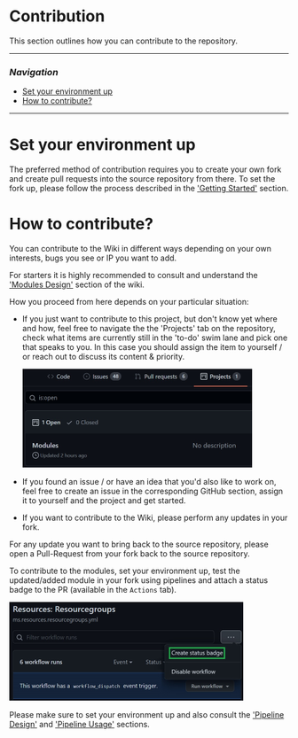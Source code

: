 # Contribution

This section outlines how you can contribute to the repository.

---

### _Navigation_

- [Set your environment up](#set-your-environment-up)
- [How to contribute?](#how-to-contribute)

---

# Set your environment up

The preferred method of contribution requires you to create your own fork and create pull requests into the source repository from there. To set the fork up, please follow the process described in the ['Getting Started'](./GettingStarted.md#Option-1-Use-it-as-a-basis-to-set-up-your-own-inner-source-project) section.

# How to contribute?

You can contribute to the Wiki in different ways depending on your own interests, bugs you see or IP you want to add.

For starters it is highly recommended to consult and understand the ['Modules Design'](./ModulesDesign.md) section of the wiki.

How you proceed from here depends on your particular situation:

- If you just want to contribute to this project, but don't know yet where and how, feel free to navigate the the 'Projects' tab on the repository, check what items are currently still in the 'to-do' swim lane and pick one that speaks to you. In this case you should assign the item to yourself / or reach out to discuss its content & priority.

   <img src="./media/projectsTab.jpg" alt="Projects Tab" height="178" width="414">

- If you found an issue / or have an idea that you'd also like to work on, feel free to create an issue in the corresponding GitHub section, assign it to yourself and the project and get started.
- If you want to contribute to the Wiki, please perform any updates in your fork.

For any update you want to bring back to the source repository, please open a Pull-Request from your fork back to the source repository.

To contribute to the modules, set your environment up, test the updated/added module in your fork using pipelines and attach a status badge to the PR (available in the `Actions` tab).

<img src="./media/statusBadge.jpg" alt="Status Badge" height="178" width="422">

Please make sure to set your environment up and also consult the ['Pipeline Design'](./PipelinesDesign.md) and ['Pipeline Usage'](./PipelinesUsage.md) sections.
